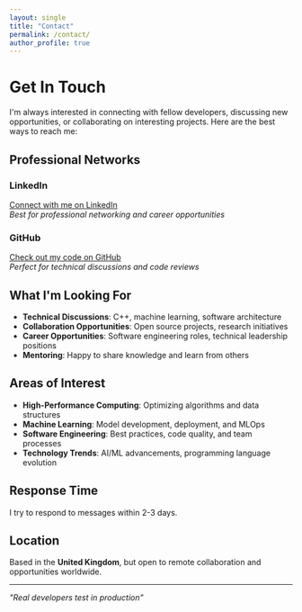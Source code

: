 ```yaml
---
layout: single
title: "Contact"
permalink: /contact/
author_profile: true
---
```


# Get In Touch

I'm always interested in connecting with fellow developers, discussing new opportunities, or collaborating on interesting projects. Here are the best ways to reach me:

## Professional Networks

### LinkedIn
[Connect with me on LinkedIn](https://www.linkedin.com/in/dorkomichal/)  
*Best for professional networking and career opportunities*

### GitHub
[Check out my code on GitHub](https://github.com/dorkomichal)  
*Perfect for technical discussions and code reviews*

## What I'm Looking For

- **Technical Discussions**: C++, machine learning, software architecture
- **Collaboration Opportunities**: Open source projects, research initiatives
- **Career Opportunities**: Software engineering roles, technical leadership positions
- **Mentoring**: Happy to share knowledge and learn from others

## Areas of Interest

- **High-Performance Computing**: Optimizing algorithms and data structures
- **Machine Learning**: Model development, deployment, and MLOps
- **Software Engineering**: Best practices, code quality, and team processes
- **Technology Trends**: AI/ML advancements, programming language evolution

## Response Time

I try to respond to messages within 2-3 days.

## Location

Based in the **United Kingdom**, but open to remote collaboration and opportunities worldwide.

---

*"Real developers test in production"*
